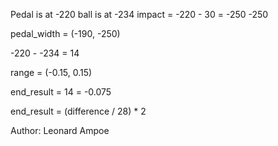 Pedal is at -220
ball is at -234
impact = -220 - 30 = -250
-250 

pedal_width = (-190, -250)

-220 - -234 = 14

range = (-0.15, 0.15)

end_result = 14 = -0.075 

end_result = (difference / 28) * 2

Author: Leonard Ampoe